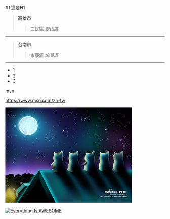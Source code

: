 #T這是H1

> **高雄市**
>>三民區
>> *鼓山區*
***
> **台南市**
>>永康區
>> *麻豆區*
***
* 1
* 2
* 3

[msn](https://www.msn.com/zh-tw)

<https://www.msn.com/zh-tw>

![中秋](1.jpg "中秋")


[![Everything Is AWESOME](https://youtu.be/V0XUd8f2pz8?t=2/0.jpg)](https://youtu.be/V0XUd8f2pz8?t=2"歌曲")
